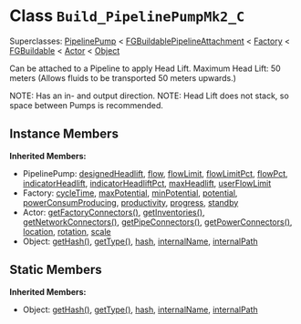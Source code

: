 # Class <code>Build_PipelinePumpMk2_C</code>

Superclasses: <a href="PipelinePump.md">PipelinePump</a> < <a href="FGBuildablePipelineAttachment.md">FGBuildablePipelineAttachment</a> < <a href="Factory.md">Factory</a> < <a href="FGBuildable.md">FGBuildable</a> < <a href="Actor.md">Actor</a> < <a href="Object.md">Object</a>

Can be attached to a Pipeline to apply Head Lift.
Maximum Head Lift: 50 meters
(Allows fluids to be transported 50 meters upwards.)

NOTE: Has an in- and output direction.
NOTE: Head Lift does not stack, so space between Pumps is recommended.
## Instance Members
<b>Inherited Members:</b>
- PipelinePump: <a href="PipelinePump.md#user-content-designed-headlift">designedHeadlift</a>, <a href="PipelinePump.md#user-content-flow">flow</a>, <a href="PipelinePump.md#user-content-flow-limit">flowLimit</a>, <a href="PipelinePump.md#user-content-flow-limit-pct">flowLimitPct</a>, <a href="PipelinePump.md#user-content-flow-pct">flowPct</a>, <a href="PipelinePump.md#user-content-indicator-headlift">indicatorHeadlift</a>, <a href="PipelinePump.md#user-content-indicator-headlift-pct">indicatorHeadliftPct</a>, <a href="PipelinePump.md#user-content-max-headlift">maxHeadlift</a>, <a href="PipelinePump.md#user-content-user-flow-limit">userFlowLimit</a>
- Factory: <a href="Factory.md#user-content-cycle-time">cycleTime</a>, <a href="Factory.md#user-content-max-potential">maxPotential</a>, <a href="Factory.md#user-content-min-potential">minPotential</a>, <a href="Factory.md#user-content-potential">potential</a>, <a href="Factory.md#user-content-power-consum-producing">powerConsumProducing</a>, <a href="Factory.md#user-content-productivity">productivity</a>, <a href="Factory.md#user-content-progress">progress</a>, <a href="Factory.md#user-content-standby">standby</a>
- Actor: <a href="Actor.md#user-content-get-factory-connectors">getFactoryConnectors()</a>, <a href="Actor.md#user-content-get-inventories">getInventories()</a>, <a href="Actor.md#user-content-get-network-connectors">getNetworkConnectors()</a>, <a href="Actor.md#user-content-get-pipe-connectors">getPipeConnectors()</a>, <a href="Actor.md#user-content-get-power-connectors">getPowerConnectors()</a>, <a href="Actor.md#user-content-location">location</a>, <a href="Actor.md#user-content-rotation">rotation</a>, <a href="Actor.md#user-content-scale">scale</a>
- Object: <a href="Object.md#user-content-get-hash">getHash()</a>, <a href="Object.md#user-content-get-type">getType()</a>, <a href="Object.md#user-content-hash">hash</a>, <a href="Object.md#user-content-internal-name">internalName</a>, <a href="Object.md#user-content-internal-path">internalPath</a>
## Static Members
<b>Inherited Members:</b>
- Object: <a href="Object.md#user-content-s-get-hash">getHash()</a>, <a href="Object.md#user-content-s-get-type">getType()</a>, <a href="Object.md#user-content-s-hash">hash</a>, <a href="Object.md#user-content-s-internal-name">internalName</a>, <a href="Object.md#user-content-s-internal-path">internalPath</a>